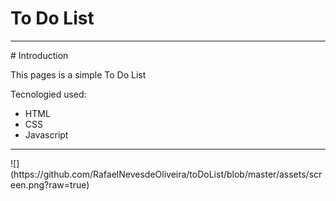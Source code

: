 # To Do List
<hr>
# Introduction

This pages is a simple To Do List

Tecnologied used:
<ul>
<li>HTML</li>
<li>CSS</li>
<li>Javascript</li>
</ul>
<hr>
![](https://github.com/RafaelNevesdeOliveira/toDoList/blob/master/assets/screen.png?raw=true)

